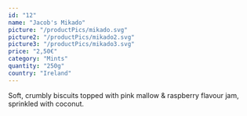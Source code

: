 ```yaml
---
id: "12"
name: "Jacob's Mikado"
picture: "/productPics/mikado.svg"
picture2: "/productPics/mikado2.svg"
picture3: "/productPics/mikado3.svg"
price: "2,50€"
category: "Mints"
quantity: "250g"
country: "Ireland"
---
```

Soft, crumbly biscuits topped with pink mallow & raspberry flavour jam, sprinkled with coconut.